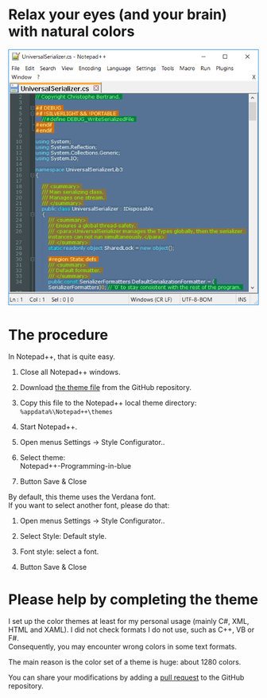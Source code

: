 ﻿# Relax your eyes (and your brain) with natural colors

![](https://raw.githubusercontent.com/ChrisBertrandDotNet/Programming-in-blue/master/programming_in_blue_Notepad%2B%2B.png)

# The procedure

In Notepad++, that is quite easy.

1.  Close all Notepad++ windows.
    
2.  Download [the theme file](https://raw.githubusercontent.com/ChrisBertrandDotNet/Programming-in-blue/master/Notepad++-Programming-in-blue.xml) from the GitHub repository.
    
3.  Copy this file to the Notepad++ local theme directory:  
    `%appdata%\Notepad++\themes`
    
4.  Start Notepad++.
    
5.  Open menus Settings → Style Configurator..
    
6.  Select theme:  
    Notepad++-Programming-in-blue
    
7.  Button Save & Close
    

By default, this theme uses the Verdana font.  
If you want to select another font, please do that:

1.  Open menus Settings → Style Configurator..
    
2.  Select Style: Default style.
    
3.  Font style: select a font.
    
4.  Button Save & Close
    

# Please help by completing the theme

I set up the color themes at least for my personal usage (mainly C#, XML, HTML and XAML). I did not check formats I do not use, such as C++, VB or F#.  
Consequently, you may encounter wrong colors in some text formats.

The main reason is the color set of a theme is huge: about 1280 colors.  

You can share your modifications by adding a [pull request](https://github.com/ChrisBertrandDotNet/Programming-in-blue/pulls) to the GitHub repository.
